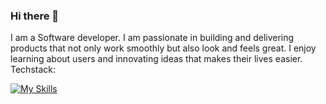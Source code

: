 ### Hi there 👋
I am a Software developer. I am passionate in building and delivering products that not only work smoothly but also look and feels great. I enjoy learning about users and innovating ideas that makes their lives easier. <br>
Techstack:

[![My Skills](https://skillicons.dev/icons?i=aws,gcp,azure,react,nodejs,kotlin,figma,vue,css,electron,express,figma,github,idea,php,mongodb,ai,xd,devto,bootstrap&perline=8)](https://skillicons.dev)

